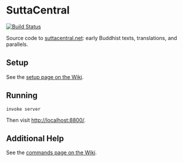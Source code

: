 # SuttaCentral

[![Build Status](https://travis-ci.org/suttacentral/suttacentral.png?branch=master)](https://travis-ci.org/suttacentral/suttacentral)

Source code to [suttacentral.net](http://suttacentral.net/): early Buddhist texts, translations, and parallels.

## Setup

See the [setup page on the
Wiki](https://github.com/suttacentral/suttacentral/wiki/SuttaCentral-Dev-Setup).

## Running

    invoke server

Then visit <http://localhost:8800/>.

## Additional Help

See the [commands page on the
Wiki](https://github.com/suttacentral/suttacentral/wiki/Commands).
